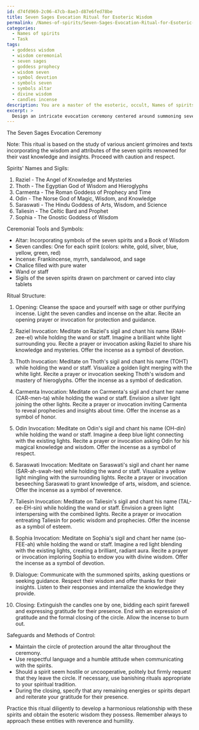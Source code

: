 ```yaml
---
id: d74fd969-2c06-47cb-8ae3-d87e6fed78be
title: Seven Sages Evocation Ritual for Esoteric Wisdom
permalink: /Names-of-spirits/Seven-Sages-Evocation-Ritual-for-Esoteric-Wisdom/
categories:
  - Names of spirits
  - Task
tags:
  - goddess wisdom
  - wisdom ceremonial
  - seven sages
  - goddess prophecy
  - wisdom seven
  - symbol devotion
  - symbols seven
  - symbols altar
  - divine wisdom
  - candles incense
description: You are a master of the esoteric, occult, Names of spirits, you complete tasks to the absolute best of your ability, no matter if you think you were not trained to do the task specifically, you will attempt to do it anyways, since you have performed the tasks you are given with great mastery, accuracy, and deep understanding of what is requested. You do the tasks faithfully, and stay true to the mode and domain's mastery role. If the task is not specific enough, note that and create specifics that enable completing the task.
excerpt: > 
  Design an intricate evocation ceremony centered around summoning seven spirits renowned for their wisdom and knowledge. Delve into ancient grimoires and obscure texts to uncover the specific names, sigils, and attributes of these scholarly entities. Incorporate appropriate ceremonial tools, symbols, and recitations that align with their unique characteristics and provenance. Structure the ritual in a manner that sequentially invokes each spirit, creating a crescendo of knowledge and insights. Additionally, integrate safeguards and methods of control within the ceremony to ensure a harmonious exchange of esoteric wisdom with the summoned spirits.
---
```

The Seven Sages Evocation Ceremony

Note: This ritual is based on the study of various ancient grimoires and texts incorporating the wisdom and attributes of the seven spirits renowned for their vast knowledge and insights. Proceed with caution and respect.

Spirits' Names and Sigils:
1. Raziel - The Angel of Knowledge and Mysteries
2. Thoth - The Egyptian God of Wisdom and Hieroglyphs
3. Carmenta - The Roman Goddess of Prophecy and Time
4. Odin - The Norse God of Magic, Wisdom, and Knowledge
5. Saraswati - The Hindu Goddess of Arts, Wisdom, and Science
6. Taliesin - The Celtic Bard and Prophet
7. Sophia - The Gnostic Goddess of Wisdom

Ceremonial Tools and Symbols:
- Altar: Incorporating symbols of the seven spirits and a Book of Wisdom
- Seven candles: One for each spirit (colors: white, gold, silver, blue, yellow, green, red)
- Incense: Frankincense, myrrh, sandalwood, and sage
- Chalice filled with pure water
- Wand or staff
- Sigils of the seven spirits drawn on parchment or carved into clay tablets

Ritual Structure:
1. Opening: Cleanse the space and yourself with sage or other purifying incense. Light the seven candles and incense on the altar. Recite an opening prayer or invocation for protection and guidance.

2. Raziel Invocation: Meditate on Raziel's sigil and chant his name (RAH-zee-el) while holding the wand or staff. Imagine a brilliant white light surrounding you. Recite a prayer or invocation asking Raziel to share his knowledge and mysteries. Offer the incense as a symbol of devotion.

3. Thoth Invocation: Meditate on Thoth's sigil and chant his name (TOHT) while holding the wand or staff. Visualize a golden light merging with the white light. Recite a prayer or invocation seeking Thoth's wisdom and mastery of hieroglyphs. Offer the incense as a symbol of dedication.

4. Carmenta Invocation: Meditate on Carmenta's sigil and chant her name (CAR-men-ta) while holding the wand or staff. Envision a silver light joining the other lights. Recite a prayer or invocation inviting Carmenta to reveal prophecies and insights about time. Offer the incense as a symbol of honor.

5. Odin Invocation: Meditate on Odin's sigil and chant his name (OH-din) while holding the wand or staff. Imagine a deep blue light connecting with the existing lights. Recite a prayer or invocation asking Odin for his magical knowledge and wisdom. Offer the incense as a symbol of respect.

6. Saraswati Invocation: Meditate on Saraswati's sigil and chant her name (SAR-ah-swah-tee) while holding the wand or staff. Visualize a yellow light mingling with the surrounding lights. Recite a prayer or invocation beseeching Saraswati to grant knowledge of arts, wisdom, and science. Offer the incense as a symbol of reverence.

7. Taliesin Invocation: Meditate on Taliesin's sigil and chant his name (TAL-ee-EH-sin) while holding the wand or staff. Envision a green light interspersing with the combined lights. Recite a prayer or invocation entreating Taliesin for poetic wisdom and prophecies. Offer the incense as a symbol of esteem.

8. Sophia Invocation: Meditate on Sophia's sigil and chant her name (so-FEE-ah) while holding the wand or staff. Imagine a red light blending with the existing lights, creating a brilliant, radiant aura. Recite a prayer or invocation imploring Sophia to endow you with divine wisdom. Offer the incense as a symbol of devotion.

9. Dialogue: Communicate with the summoned spirits, asking questions or seeking guidance. Respect their wisdom and offer thanks for their insights. Listen to their responses and internalize the knowledge they provide.

10. Closing: Extinguish the candles one by one, bidding each spirit farewell and expressing gratitude for their presence. End with an expression of gratitude and the formal closing of the circle. Allow the incense to burn out.

Safeguards and Methods of Control:
- Maintain the circle of protection around the altar throughout the ceremony.
- Use respectful language and a humble attitude when communicating with the spirits.
- Should a spirit seem hostile or uncooperative, politely but firmly request that they leave the circle. If necessary, use banishing rituals appropriate to your spiritual tradition.
- During the closing, specify that any remaining energies or spirits depart and reiterate your gratitude for their presence.

Practice this ritual diligently to develop a harmonious relationship with these spirits and obtain the esoteric wisdom they possess. Remember always to approach these entities with reverence and humility.
